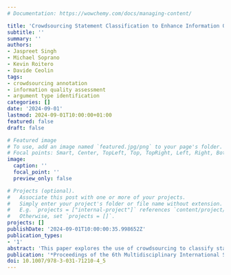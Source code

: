 ```yaml
---
# Documentation: https://wowchemy.com/docs/managing-content/

title: 'Crowdsourcing Statement Classification to Enhance Information Quality Prediction'
subtitle: ''
summary: ''
authors:
- Jaspreet Singh
- Michael Soprano
- Kevin Roitero
- Davide Ceolin
tags:
- crowdsourcing annotation
- information quality assessment
- argument type identification
categories: []
date: '2024-09-01'
lastmod: 2024-09-01T10:00:00+01:00
featured: false
draft: false

# Featured image
# To use, add an image named `featured.jpg/png` to your page's folder.
# Focal points: Smart, Center, TopLeft, Top, TopRight, Left, Right, BottomLeft, Bottom, BottomRight.
image:
  caption: ''
  focal_point: ''
  preview_only: false

# Projects (optional).
#   Associate this post with one or more of your projects.
#   Simply enter your project's folder or file name without extension.
#   E.g. `projects = ["internal-project"]` references `content/project/deep-learning/index.md`.
#   Otherwise, set `projects = []`.
projects: []
publishDate: '2024-09-01T10:00:00:35.998652Z'
publication_types:
- '1'
abstract: 'This paper explores the use of crowdsourcing to classify statement types in film reviews to assess their information quality. Employing the Argument Type Identification Procedure which uses the Periodic Table of Arguments to categorize arguments, the study aims to connect statement types to the overall argument strength and information reliability. Focusing on non-expert annotators in a crowdsourcing environment, the research assesses their reliability based on various factors including language proficiency and annotation experience. Results indicate the importance of careful annotator selection and training to achieve high inter-annotator agreement and highlight challenges in crowdsourcing statement classification for information quality assessment.'
publication: '*Proceedings of the 6th Multidisciplinary International Symposium on Disinformation in Open Online Media (MISDOOM 2024). Münster, Germany.*'
doi: 10.1007/978-3-031-71210-4_5
---
```

